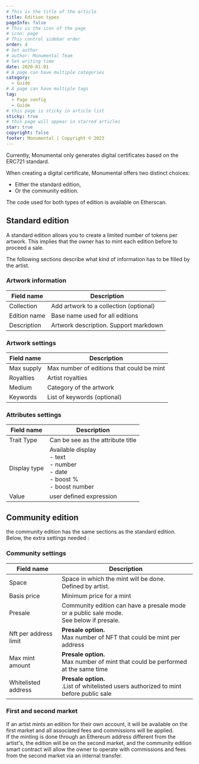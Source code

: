 ```yaml
---
# This is the title of the article
title: Edition types
pageInfo: false
# This is the icon of the page
# icon: page
# This control sidebar order
order: 4
# Set author
# author: Monumental Team
# Set writing time
date: 2020-01-01
# A page can have multiple categories
category:
  - Guide
# A page can have multiple tags
tag:
  - Page config
  - Guide
# this page is sticky in article list
sticky: true
# this page will appear in starred articles
star: true
copyright: false
footer: Monumental | Copyright © 2023
---
```


Currently, Monumental only generates digital certificates based on the ERC721 standard.

When creating a digital certificate, Monumental offers two distinct choices:
- Either the standard edition,
- Or the community edition.

The code used for both types of edition is available on Etherscan.

## Standard edition

A standard edition allows you to create a limited number of tokens per artwork.
This implies that the owner has to mint each edition before to proceed a sale.

The following sections describe what kind of information has to be filled by the artist.
### Artwork information


| Field name | Description |
| ---------- | ----------- |
| Collection | Add artwork to a collection (optional)|
| Edition name | Base name used for all editions|
| Description | Artwork description. Support markdown|


### Artwork settings

| Field name | Description |
| ---------- | ----------- |
| Max supply | Max number of editions that could be mint|
| Royalties | Artist royalties|
| Medium | Category of the artwork|
| Keywords | List of keywords (optional)|


### Attributes settings

| Field name | Description |
| ---------- | ----------- |
| Trait Type | Can be see as the attribute title|
| Display type | Available display<br> - text<br>- number<br>- date<br>- boost %<br>- boost number|
| Value | user defined expression|


## Community edition

the community edition has the same sections as the standard edition.
Below, the extra settings needed :

### Community settings


| Field name | Description |
| ---------- | ----------- |
| Space | Space in which the mint will be done.<br>Defined by artist.|
| Basis price | Minimum price for a mint|
| Presale | Community edition can have a presale mode or a public sale mode. <br>See below if presale.|
| Nft per address limit | **Presale option.**<br>Max number of NFT that could be mint per address |
| Max mint amount | **Presale option.**<br>Max number of mint that could be performed at the same time|
| Whitelisted address | **Presale option.**<br>.List of whitelisted users authorized to mint before public sale|

### First and second market

If an artist mints an edition for their own account, it will be available on the first market and all associated fees and commissions will be applied. <br>
If the minting is done through an Ethereum address different from the artist's, the edition will be on the second market, and the community edition smart contract will allow the owner to operate with commissions and fees from the second market via an internal transfer.
